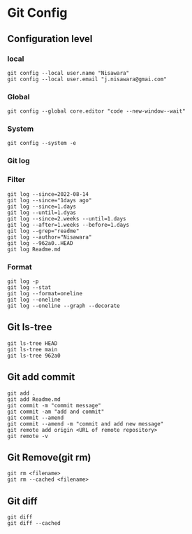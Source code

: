 # Git Config
## Configuration level
### local
```
git config --local user.name "Nisawara"
git config --local user.email "j.nisawara@gmai.com"
```

### Global
```
git config --global core.editor "code --new-window--wait"
```

### System 
```
git config --system -e
```

### Git log
### Filter
```
git log --since=2022-08-14
git log --since="1days ago"
git log --since=1.days
git log --until=1.dyas
git log --since=2.weeks --until=1.days
git log --after=1.weeks --before=1.days
git log --grep="readme"
git log --author="Nisawara"
git log --962a0..HEAD
git log Readme.md
```

### Format
```
git log -p
git log --stat 
git log --format=oneline
git log --oneline
git log --oneline --graph --decorate
```
## Git ls-tree
```
git ls-tree HEAD
git ls-tree main
git ls-tree 962a0
```
## Git add commit
```
git add .
git add Readme.md
git commit -m "commit message"
git commit -am "add and commit"
git commit --amend 
git commit --amend -m "commit and add new message"
git remote add origin <URL of remote repository>
git remote -v
```

## Git Remove(git rm)
```
git rm <filename>
git rm --cached <filename>

```
## Git diff
```
git diff
git diff --cached
```